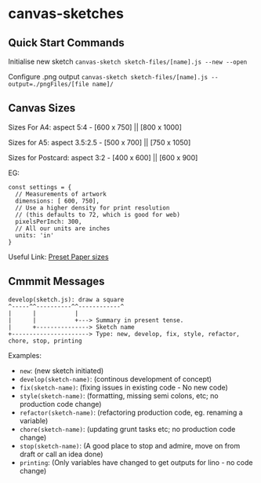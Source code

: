 # canvas-sketches

## Quick Start Commands

Initialise new sketch
`canvas-sketch sketch-files/[name].js --new --open`

Configure .png output
`canvas-sketch sketch-files/[name].js --output=./pngFiles/[file name]/ `

## Canvas Sizes

Sizes For A4: aspect 5:4 - [600 x 750] || [800 x 1000]

Sizes for A5: aspect 3.5:2.5 - [500 x 700] || [750 x 1050]

Sizes for Postcard: aspect 3:2 - [400 x 600] || [600 x 900]

EG:

```
const settings = {
  // Measurements of artwork
  dimensions: [ 600, 750],
  // Use a higher density for print resolution
  // (this defaults to 72, which is good for web)
  pixelsPerInch: 300,
  // All our units are inches
  units: 'in'
}
```

Useful Link: [Preset Paper sizes](https://github.com/mattdesl/canvas-sketch/blob/master/lib/paper-sizes.js)

## Cmmmit Messages

```
develop(sketch.js): draw a square
^-----^^----------^^------------^
|      |           |
|      |           +---> Summary in present tense.
|      +---------------> Sketch name
+----------------------> Type: new, develop, fix, style, refactor, chore, stop, printing
```

Examples:

- `new`: (new sketch initiated)
- `develop(sketch-name)`: (continous development of concept)
- `fix(sketch-name)`: (fixing issues in existing code - No new code)
- `style(sketch-name)`: (formatting, missing semi colons, etc; no production code change)
- `refactor(sketch-name)`: (refactoring production code, eg. renaming a variable)
- `chore(sketch-name)`: (updating grunt tasks etc; no production code change)
- `stop(sketch-name)`: (A good place to stop and admire, move on from draft or call an idea done)
- `printing`: (Only variables have changed to get outputs for lino - no code change)
